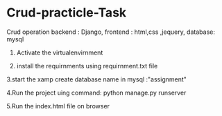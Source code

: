 # Crud-practicle-Task
Crud operation backend : Django, frontend : html,css ,jequery, database: mysql

1. Activate the virtualenvirnment

2. install the requirnments using requirnment.txt file

3.start the xamp create database name in mysql :"assignment"

4.Run the project uing command: python manage.py runserver

5.Run the index.html file on browser
